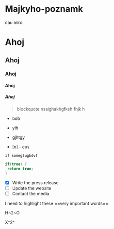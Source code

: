# Majkyho-poznamk

cau miro

# Ahoj
## Ahoj
### Ahoj
#### Ahoj
##### Ahoj

> blockquote nsaighakhgfksh fhjk h

- bob
- yih
- gjhtgy

- [o] - cus

`if somegtugbdvf`

```c#
if(true) {
 return true;
}
```

- [x] Write the press release
- [ ] Update the website
- [ ] Contact the media

I need to highlight these ==very important words==.

H~2~O

X^2^